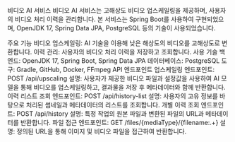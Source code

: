 비디오 AI 서비스
비디오 AI 서비스는 고해상도 비디오 업스케일링을 제공하며, 사용자의 비디오 처리 이력을 관리합니다. 본 서비스는 Spring Boot를 사용하여 구현되었으며, OpenJDK 17, Spring Data JPA, PostgreSQL 등의 기술이 사용되었습니다.

주요 기능
비디오 업스케일링: AI 기술을 이용해 낮은 해상도의 비디오를 고해상도로 변환합니다.
이력 관리: 사용자의 비디오 처리 이력을 저장하고 조회합니다.
사용 기술
백엔드: OpenJDK 17, Spring Boot, Spring Data JPA
데이터베이스: PostgreSQL
도구: Gradle, GitHub, Docker, FFmpeg
API 엔드포인트
업스케일링
엔드포인트: POST /api/upscaling
설명: 사용자가 제공한 비디오 파일과 설정값을 사용하여 AI 모델을 통해 비디오를 업스케일링하고, 결과물을 저장 후 메타데이터와 함께 반환합니다.
이력 리스트 조회
엔드포인트: POST /api/history-list
설명: 사용자의 고유 정보를 바탕으로 처리된 썸네일과 메타데이터의 리스트를 조회합니다.
개별 이력 조회
엔드포인트: POST /api/history
설명: 특정 작업의 원본 파일과 변환된 파일의 URL과 메타데이터를 반환합니다.
파일 접근
엔드포인트: GET /files/{mediaType}/{filename:.+}
설명: 정의된 URL을 통해 이미지 및 비디오 파일을 접근하여 반환합니다.
